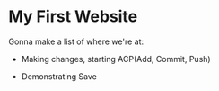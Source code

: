 # My First Website

Gonna make a list of where we're at:

* Making changes, starting ACP(Add, Commit, Push)

* Demonstrating Save

